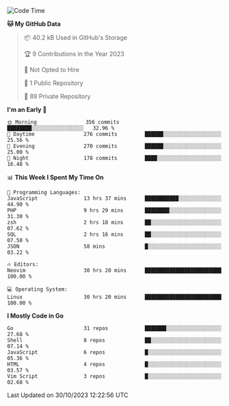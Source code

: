 
<!--START_SECTION:waka-->
![Code Time](http://img.shields.io/badge/Code%20Time-4%2C206%20hrs%2047%20mins-blue)

**🐱 My GitHub Data** 

> 📦 40.2 kB Used in GitHub's Storage 
 > 
> 🏆 9 Contributions in the Year 2023
 > 
> 🚫 Not Opted to Hire
 > 
> 📜 1 Public Repository 
 > 
> 🔑 89 Private Repository 
 > 
**I'm an Early 🐤** 

```text
🌞 Morning                356 commits         ████████░░░░░░░░░░░░░░░░░   32.96 % 
🌆 Daytime                276 commits         ██████░░░░░░░░░░░░░░░░░░░   25.56 % 
🌃 Evening                270 commits         ██████░░░░░░░░░░░░░░░░░░░   25.00 % 
🌙 Night                  178 commits         ████░░░░░░░░░░░░░░░░░░░░░   16.48 % 
```


📊 **This Week I Spent My Time On** 

```text
💬 Programming Languages: 
JavaScript               13 hrs 37 mins      ███████████░░░░░░░░░░░░░░   44.90 % 
PHP                      9 hrs 29 mins       ████████░░░░░░░░░░░░░░░░░   31.30 % 
zsh                      2 hrs 18 mins       ██░░░░░░░░░░░░░░░░░░░░░░░   07.62 % 
SQL                      2 hrs 16 mins       ██░░░░░░░░░░░░░░░░░░░░░░░   07.50 % 
JSON                     58 mins             █░░░░░░░░░░░░░░░░░░░░░░░░   03.22 % 

🔥 Editors: 
Neovim                   30 hrs 20 mins      █████████████████████████   100.00 % 

💻 Operating System: 
Linux                    30 hrs 20 mins      █████████████████████████   100.00 % 
```

**I Mostly Code in Go** 

```text
Go                       31 repos            ███████░░░░░░░░░░░░░░░░░░   27.68 % 
Shell                    8 repos             ██░░░░░░░░░░░░░░░░░░░░░░░   07.14 % 
JavaScript               6 repos             █░░░░░░░░░░░░░░░░░░░░░░░░   05.36 % 
HTML                     4 repos             █░░░░░░░░░░░░░░░░░░░░░░░░   03.57 % 
Vim Script               3 repos             █░░░░░░░░░░░░░░░░░░░░░░░░   02.68 % 
```




 Last Updated on 30/10/2023 12:22:56 UTC
<!--END_SECTION:waka-->
